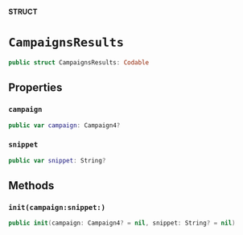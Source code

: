 **STRUCT**

# `CampaignsResults`

```swift
public struct CampaignsResults: Codable
```

## Properties
### `campaign`

```swift
public var campaign: Campaign4?
```

### `snippet`

```swift
public var snippet: String?
```

## Methods
### `init(campaign:snippet:)`

```swift
public init(campaign: Campaign4? = nil, snippet: String? = nil)
```
